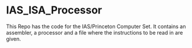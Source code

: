 # IAS_ISA_Processor
This Repo has the code for the IAS/Princeton Computer Set. It contains an assembler, a processor and a file where the instructions to be read in are given.
